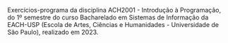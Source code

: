 Exercícios-programa da disciplina ACH2001 - Introdução à Programação, do 1º semestre do curso Bacharelado em Sistemas de Informação da EACH-USP (Escola de Artes, Ciências e Humanidades - Universidade de São Paulo), realizado em 2023.
